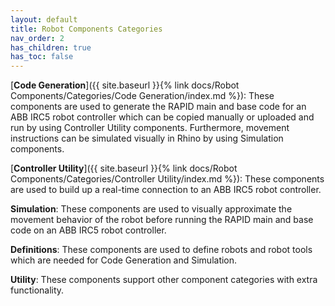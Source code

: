 ```yaml
---
layout: default
title: Robot Components Categories
nav_order: 2
has_children: true
has_toc: false
---
```


[**Code Generation**]({{ site.baseurl }}{% link docs/Robot Components/Categories/Code Generation/index.md %}): These components are used to generate the RAPID main and base code for an ABB IRC5 robot controller which can be copied manually or uploaded and run by using Controller Utility components. Furthermore, movement instructions can be simulated visually in Rhino by using Simulation components.

[**Controller Utility**]({{ site.baseurl }}{% link docs/Robot Components/Categories/Controller Utility/index.md %}): These components are used to build up a real-time connection to an ABB IRC5 robot controller.

**Simulation**: These components are used to visually approximate the movement behavior of the robot before running the RAPID main and base code on an ABB IRC5 robot controller.

**Definitions**: These components are used to define robots and robot tools which are needed for Code Generation and Simulation.

**Utility**: These components support other component categories with extra functionality.